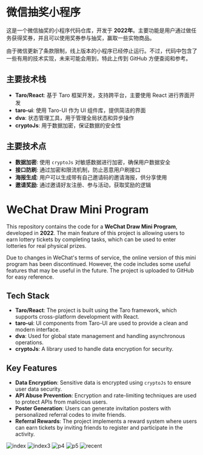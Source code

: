 # 微信抽奖小程序

这是一个微信抽奖的小程序代码仓库，开发于 **2022年**。主要功能是用户通过做任务获得奖券，并且可以使用奖券参与抽奖，赢取一些实物商品。

由于微信更新了条款限制，线上版本的小程序已经停止运行。不过，代码中包含了一些有用的技术实现，未来可能会用到，特此上传到 GitHub 方便查阅和参考。

## 主要技术栈

- **Taro/React**: 基于 Taro 框架开发，支持跨平台，主要使用 React 进行界面开发
- **taro-ui**: 使用 Taro-UI 作为 UI 组件库，提供简洁的界面
- **dva**: 状态管理工具，用于管理全局状态和异步操作
- **cryptoJs**: 用于数据加密，保证数据的安全性

## 主要技术点

- **数据加密**: 使用 `cryptoJs` 对敏感数据进行加密，确保用户数据安全
- **接口防刷**: 通过加密和限流机制，防止恶意用户刷接口
- **海报生成**: 用户可以生成带有自己邀请码的邀请海报，供分享使用
- **邀请奖励**: 通过邀请好友注册、参与活动，获取奖励的逻辑


# WeChat Draw Mini Program

This repository contains the code for a **WeChat Draw Mini Program**, developed in **2022**. The main feature of this project is allowing users to earn lottery tickets by completing tasks, which can be used to enter lotteries for real physical prizes.

Due to changes in WeChat's terms of service, the online version of this mini program has been discontinued. However, the code includes some useful features that may be useful in the future. The project is uploaded to GitHub for easy reference.

## Tech Stack

- **Taro/React**: The project is built using the Taro framework, which supports cross-platform development with React.
- **taro-ui**: UI components from Taro-UI are used to provide a clean and modern interface.
- **dva**: Used for global state management and handling asynchronous operations.
- **cryptoJs**: A library used to handle data encryption for security.

## Key Features

- **Data Encryption**: Sensitive data is encrypted using `cryptoJs` to ensure user data security.
- **API Abuse Prevention**: Encryption and rate-limiting techniques are used to protect APIs from malicious users.
- **Poster Generation**: Users can generate invitation posters with personalized referral codes to invite friends.
- **Referral Rewards**: The project implements a reward system where users can earn tickets by inviting friends to register and participate in the activity.

![index](https://github.com/user-attachments/assets/5620e563-961d-4f7a-9a5c-723f1d7a9db4)
![index3](https://github.com/user-attachments/assets/3fc095fb-453b-44e3-8a1b-7ac90194a3b7)
![p4](https://github.com/user-attachments/assets/ec448927-5a93-469d-b2a2-4b6c4a778c71)
![p5](https://github.com/user-attachments/assets/bcf60587-9efb-4506-a3a9-0b4d80f8e3fd)
![recent](https://github.com/user-attachments/assets/42e14c72-35d9-4e33-870d-8223da81079c)






